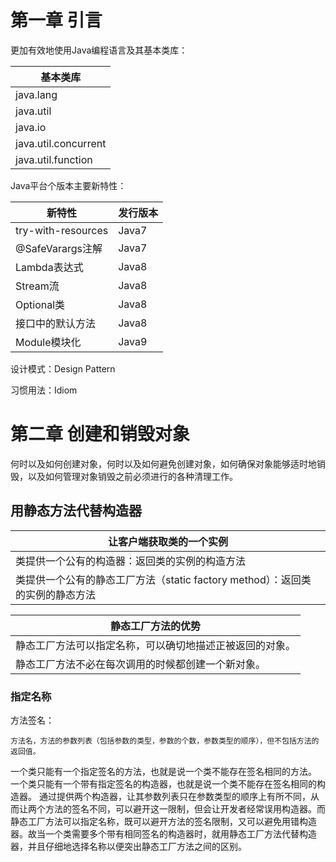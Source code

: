 # 第一章 引言

更加有效地使用Java编程语言及其基本类库：

|基本类库|
|----|
|java.lang|
|java.util|
|java.io|
|java.util.concurrent|
|java.util.function|


Java平台个版本主要新特性：

|新特性|发行版本|
|----|----|
|try-with-resources|Java7|
|@SafeVarargs注解|Java7|
|Lambda表达式|Java8|
|Stream流|Java8|
|Optional类|Java8|
|接口中的默认方法|Java8|
|Module模块化|Java9|

设计模式：Design Pattern

习惯用法：Idiom

# 第二章 创建和销毁对象

何时以及如何创建对象，何时以及如何避免创建对象，如何确保对象能够适时地销毁，以及如何管理对象销毁之前必须进行的各种清理工作。

## 用静态方法代替构造器

|让客户端获取类的一个实例|
|---|
|类提供一个公有的构造器：返回类的实例的构造方法|
|类提供一个公有的静态工厂方法（static factory method）：返回类的实例的静态方法|

|静态工厂方法的优势|
|----|
|静态工厂方法可以指定名称，可以确切地描述正被返回的对象。|
|静态工厂方法不必在每次调用的时候都创建一个新对象。|


### 指定名称
方法签名：
```
方法名，方法的参数列表（包括参数的类型，参数的个数，参数类型的顺序），但不包括方法的返回值。
```
一个类只能有一个指定签名的方法，也就是说一个类不能存在签名相同的方法。
一个类只能有一个带有指定签名的构造器，也就是说一个类不能存在签名相同的构造器。
通过提供两个构造器，让其参数列表只在参数类型的顺序上有所不同，从而让两个方法的签名不同，可以避开这一限制，但会让开发者经常误用构造器。而静态工厂方法可以指定名称，既可以避开方法的签名限制，又可以避免用错构造器。故当一个类需要多个带有相同签名的构造器时，就用静态工厂方法代替构造器，并且仔细地选择名称以便突出静态工厂方法之间的区别。



